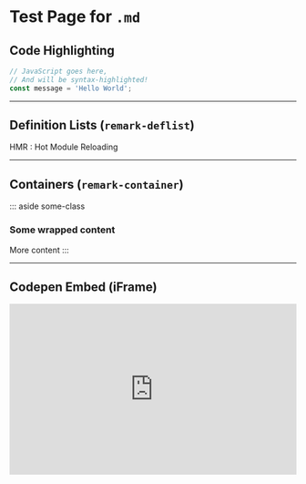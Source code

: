 # Test Page for `.md`
## Code Highlighting

```js
// JavaScript goes here,
// And will be syntax-highlighted!
const message = 'Hello World';
```

---

## Definition Lists (`remark-deflist`)

HMR
: Hot Module Reloading

---

## Containers (`remark-container`)

::: aside some-class
### Some wrapped content
More content
:::

---

## Codepen Embed (iFrame)

<iframe height="300" style="width: 100%;" scrolling="no" title="CSS Toggle with Element.classList" src="https://codepen.io/browsertherapy/embed/jOWdRze?default-tab=html%2Cresult" frameborder="no" loading="lazy" allowtransparency="true" allowfullscreen="true">
  See the Pen <a href="https://codepen.io/browsertherapy/pen/jOWdRze">
  CSS Toggle with Element.classList</a> by Tony Grimes (<a href="https://codepen.io/browsertherapy">@browsertherapy</a>)
  on <a href="https://codepen.io">CodePen</a>.
</iframe>